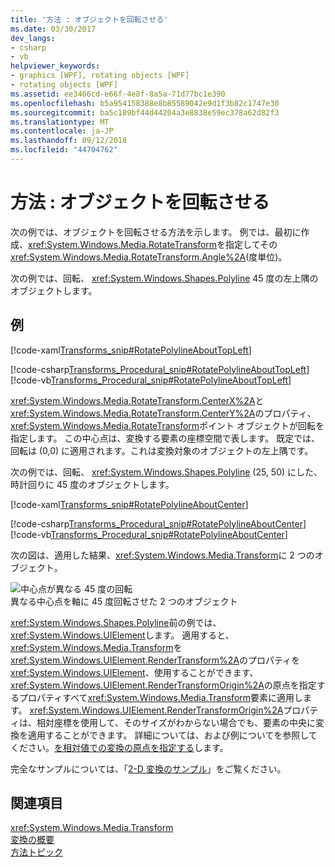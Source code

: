 ```yaml
---
title: '方法 : オブジェクトを回転させる'
ms.date: 03/30/2017
dev_langs:
- csharp
- vb
helpviewer_keywords:
- graphics [WPF], rotating objects [WPF]
- rotating objects [WPF]
ms.assetid: ee3466cd-e66f-4e8f-8a5a-71d77bc1e390
ms.openlocfilehash: b5a954158388e8b85589042e9d1f3b82c1747e30
ms.sourcegitcommit: ba5c189bf44d44204a3e8838e59ec378a62d82f3
ms.translationtype: MT
ms.contentlocale: ja-JP
ms.lasthandoff: 09/12/2018
ms.locfileid: "44704762"
---
```

# <a name="how-to-rotate-an-object"></a>方法 : オブジェクトを回転させる
次の例では、オブジェクトを回転させる方法を示します。 例では、最初に作成、<xref:System.Windows.Media.RotateTransform>を指定してその<xref:System.Windows.Media.RotateTransform.Angle%2A>(度単位)。  
  
 次の例では、回転、 <xref:System.Windows.Shapes.Polyline> 45 度の左上隅のオブジェクトします。  
  
## <a name="example"></a>例  
 [!code-xaml[Transforms_snip#RotatePolylineAboutTopLeft](../../../../samples/snippets/csharp/VS_Snippets_Wpf/Transforms_snip/CS/RotateTransformExample.xaml#rotatepolylineabouttopleft)]  
  
 [!code-csharp[Transforms_Procedural_snip#RotatePolylineAboutTopLeft](../../../../samples/snippets/csharp/VS_Snippets_Wpf/Transforms_Procedural_snip/CSharp/RotateTransformExample.cs#rotatepolylineabouttopleft)]
 [!code-vb[Transforms_Procedural_snip#RotatePolylineAboutTopLeft](../../../../samples/snippets/visualbasic/VS_Snippets_Wpf/Transforms_Procedural_snip/VisualBasic/RotateTransformExample.vb#rotatepolylineabouttopleft)]  
  
 <xref:System.Windows.Media.RotateTransform.CenterX%2A>と<xref:System.Windows.Media.RotateTransform.CenterY%2A>のプロパティ、<xref:System.Windows.Media.RotateTransform>ポイント オブジェクトが回転を指定します。 この中心点は、変換する要素の座標空間で表します。 既定では、回転は (0,0) に適用されます。これは変換対象のオブジェクトの左上隅です。  
  
 次の例では、回転、 <xref:System.Windows.Shapes.Polyline> (25, 50) にした、時計回りに 45 度のオブジェクトします。  
  
 [!code-xaml[Transforms_snip#RotatePolylineAboutCenter](../../../../samples/snippets/csharp/VS_Snippets_Wpf/Transforms_snip/CS/RotateTransformExample.xaml#rotatepolylineaboutcenter)]  
  
 [!code-csharp[Transforms_Procedural_snip#RotatePolylineAboutCenter](../../../../samples/snippets/csharp/VS_Snippets_Wpf/Transforms_Procedural_snip/CSharp/RotateTransformExample.cs#rotatepolylineaboutcenter)]
 [!code-vb[Transforms_Procedural_snip#RotatePolylineAboutCenter](../../../../samples/snippets/visualbasic/VS_Snippets_Wpf/Transforms_Procedural_snip/VisualBasic/RotateTransformExample.vb#rotatepolylineaboutcenter)]  
  
 次の図は、適用した結果、<xref:System.Windows.Media.Transform>に 2 つのオブジェクト。  
  
 ![中心点が異なる 45 度の回転](../../../../docs/framework/wpf/graphics-multimedia/media/wcpsdk-graphicsmm-rotatetransform45degrees.gif "wcpsdk_graphicsmm_rotatetransform45degrees")  
異なる中心点を軸に 45 度回転させた 2 つのオブジェクト  
  
 <xref:System.Windows.Shapes.Polyline>前の例では、<xref:System.Windows.UIElement>します。 適用すると、<xref:System.Windows.Media.Transform>を<xref:System.Windows.UIElement.RenderTransform%2A>のプロパティを<xref:System.Windows.UIElement>、使用することができます、<xref:System.Windows.UIElement.RenderTransformOrigin%2A>の原点を指定するプロパティすべて<xref:System.Windows.Media.Transform>要素に適用します。 <xref:System.Windows.UIElement.RenderTransformOrigin%2A>プロパティは、相対座標を使用して、そのサイズがわからない場合でも、要素の中央に変換を適用することができます。 詳細については、および例についてを参照してください。[を相対値での変換の原点を指定する](../../../../docs/framework/wpf/graphics-multimedia/how-to-specify-the-origin-of-a-transform-by-using-relative-values.md)します。  
  
 完全なサンプルについては、「[2-D 変換のサンプル](https://go.microsoft.com/fwlink/?LinkID=158252)」をご覧ください。  
  
## <a name="see-also"></a>関連項目  
 <xref:System.Windows.Media.Transform>  
 [変換の概要](../../../../docs/framework/wpf/graphics-multimedia/transforms-overview.md)  
 [方法トピック](../../../../docs/framework/wpf/graphics-multimedia/transformations-how-to-topics.md)
